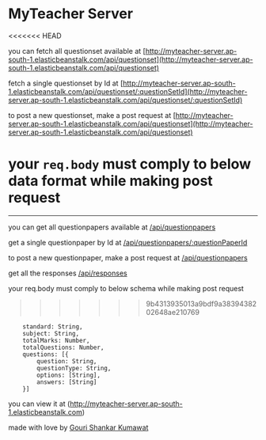 # MyTeacher Server
<<<<<<< HEAD

you can fetch all questionset available at [http://myteacher-server.ap-south-1.elasticbeanstalk.com/api/questionset](http://myteacher-server.ap-south-1.elasticbeanstalk.com/api/questionset)

fetch a single questionset by Id at [http://myteacher-server.ap-south-1.elasticbeanstalk.com/api/questionset/:questionSetId](http://myteacher-server.ap-south-1.elasticbeanstalk.com/api/questionset/:questionSetId)

to post a new questionset, make a post request at [http://myteacher-server.ap-south-1.elasticbeanstalk.com/api/questionset](http://myteacher-server.ap-south-1.elasticbeanstalk.com/api/questionset)

your `req.body` must comply to below data format while making post request
=======
----
you can get all questionpapers available at [/api/questionpapers](http://myteacher-server.ap-south-1.elasticbeanstalk.com/api/questionpapers)

get a single questionpaper by Id at [/api/questionpapers/:questionPaperId](http://myteacher-server.ap-south-1.elasticbeanstalk.com/api/questionpapers/:questionPaperId)

to post a new questionpaper, make a post request at [/api/questionpapers](http://myteacher-server.ap-south-1.elasticbeanstalk.com/api/questionpapers)

get all the responses [/api/responses](http://myteacher-server.ap-south-1.elasticbeanstalk.com/api/responses)

your req.body must comply to below schema while making post request
>>>>>>> 9b4313935013a9bdf9a3839438202648ae210769

```
    standard: String,
    subject: String,
    totalMarks: Number,
    totalQuestions: Number,
    questions: [{
        question: String,
        questionType: String,
        options: [String],
        answers: [String]
    }]
```
you can view it at (http://myteacher-server.ap-south-1.elasticbeanstalk.com)

made with love by [Gouri Shankar Kumawat](http://gskumawat.me)
